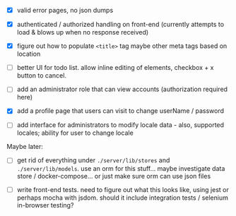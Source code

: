 
- [x] valid error pages, no json dumps

- [x] authenticated / authorized handling on front-end  (currently attempts to load & blows up when no response received)

- [x] figure out how to populate `<title>` tag maybe other meta tags based on location

- [ ] better UI for todo list. allow inline editing of elements, checkbox + x button to cancel.

- [ ] add an administrator role that can view accounts (authorization required here)

- [x] add a profile page that users can visit to change userName / password

- [ ] add interface for administrators to modify locale data - also, supported locales; ability for user to change locale

Maybe later:

- [ ] get rid of everything under `./server/lib/stores` and `./server/lib/models`.  use an orm for this stuff... maybe investigate data store / docker-compose... or just make sure orm can use json files

- [ ] write front-end tests.  need to figure out what this looks like, using jest or perhaps mocha with jsdom.  should it include integration tests / selenium in-browser testing?


